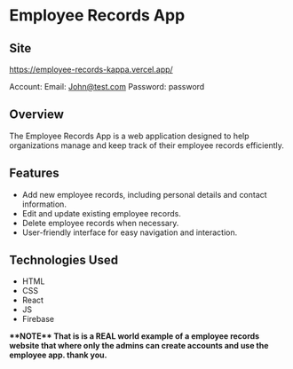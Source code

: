 # Employee Records App

## Site
https://employee-records-kappa.vercel.app/

Account:
Email: John@test.com
Password: password

## Overview
The Employee Records App is a web application designed to help organizations manage and keep track of their employee records efficiently.

## Features
- Add new employee records, including personal details and contact information.
- Edit and update existing employee records.
- Delete employee records when necessary.
- User-friendly interface for easy navigation and interaction.

## Technologies Used
- HTML
- CSS
- React
- JS
- Firebase

<b>
  **NOTE** That is is a REAL world example of a employee records website that where only the admins can create accounts and use the employee app. thank you.
<b>
